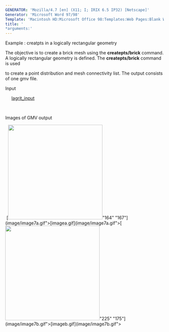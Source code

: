 ```yaml
---
GENERATOR: 'Mozilla/4.7 [en] (X11; I; IRIX 6.5 IP32) [Netscape]'
Generator: 'Microsoft Word 97/98'
Template: 'Macintosh HD:Microsoft Office 98:Templates:Web Pages:Blank Web Page'
title: '
*arguments:'
---
```


 Example : creatpts in a logically rectangular geometry

  The objective is to create a brick mesh using the
  **createpts/brick** command.
  A logically rectangular geometry is defined. The **createpts/brick**
  command is used

  to create a point distribution and mesh connectivity list. The
  output consists of one gmv file.

 Input

      [lagrit\_input](../lagrit_input7)

  

 Images of GMV output

  [<img height="300" width="300" src="https://lanl.github.io/LaGriT/docsassets/images/image7tn.gif">"164"
 "167"](image/image7a.gif">[imagea.gif](image/image7a.gif">[<img height="300" width="300" src="https://lanl.github.io/LaGriT/docsassets/images/image7btn.gif">"225"
 "175"](image/image7b.gif">[imageb.gif](image/image7b.gif">
